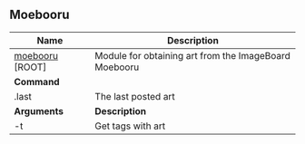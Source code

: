 ## Moebooru

| Name                                                         | Description                                           |
| ------------------------------------------------------------ | ----------------------------------------------------- |
| [moebooru](https://gitlab.com/CakesTwix/friendly-userbot-modules/-/tree/master/CustomROMs) [ROOT] | Module for obtaining art from the ImageBoard Moebooru |
| **Command**                                                  |                                                       |
| .last                                                        | The last posted art                                   |
| **Arguments**                                                | **Description**                                       |
| -t                                                           | Get tags with art                                     |
